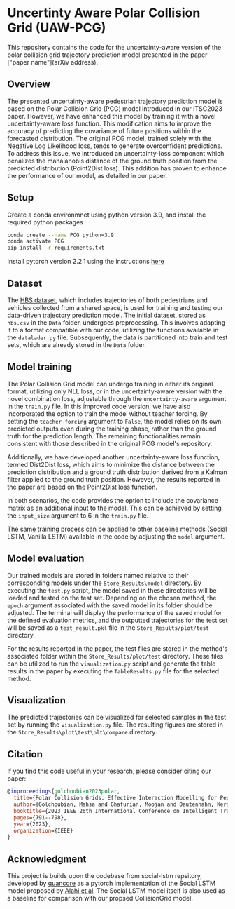 
# Uncertinty Aware Polar Collision Grid (UAW-PCG)

This repository contains the code for the uncertainty-aware version of the polar collision grid trajectory prediction model presented in the paper ["paper name"](arXiv address). 

## Overview

The presented uncertainty-aware pedestrian trajectory prediction model is based on the Polar Collision Grid (PCG) model introduced in our ITSC2023 paper. However, we have enhanced this model by training it with a novel uncertainty-aware loss function. This modification aims to improve the accuracy of predicting the covariance of future positions within the forecasted distribution. The original PCG model, trained solely with the Negative Log Likelihood loss, tends to generate overconfident predictions. To address this issue, we introduced an uncertainty-loss component which penalizes the mahalanobis distance of the ground truth position from the predicted distribution (Point2Dist loss). This addition has proven to enhance the performance of our model, as detailed in our paper.


## Setup

Create a conda environmnet using python version 3.9, and install the required python packages
```bash
conda create --name PCG python=3.9
conda activate PCG
pip install -r requirements.txt
```
Install pytorch version 2.2.1 using the instructions [here](https://pytorch.org/get-started/locally/)



## Dataset

The [HBS dataset](https://leopard.tu-braunschweig.de/receive/dbbs_mods_00069907), which includes trajectories of both pedestrians and vehicles collected from a shared space, is used for training and testing our data-driven trajectory prediction model. The initial dataset, stored as `hbs.csv` in the `Data` folder, undergoes preprocessing. This involves adapting it to a format compatible with our code, utilizing the functions available in the `datalader.py` file. Subsequently, the data is partitioned into train and test sets, which are already stored in the `Data` folder.

## Model training

The Polar Collision Grid model can undergo training in either its original format, utilizing only NLL loss, or in the uncertainty-aware version with the novel combination loss, adjustable through the `uncertainty-aware` argument in the `train.py` file. In this improved code version, we have also incorporated the option to train the model without teacher forcing. By setting the `teacher-forcing` argument to `False`, the model relies on its own predicted outputs even during the training phase, rather than the ground truth for the prediction length. The remaining functionalities remain consistent with those described in the original PCG model's repository.

Additionally, we have developed another uncertainty-aware loss function, termed Dist2Dist loss, which aims to minimize the distance between the prediction distribution and a ground truth distribution derived from a Kalman filter applied to the ground truth position. However, the results reported in the paper are based on the Point2Dist loss function.

In both scenarios, the code provides the option to include the covariance matrix as an additional input to the model. This can be achieved by setting the `input_size` argument to 6 in the `train.py` file.

The same training process can be applied to other baseline methods (Social LSTM, Vanilla LSTM) available in the code by adjusting the `model` argument.


## Model evaluation

Our trained models are stored in folders named relative to their corresponding models under the `Store_Results\model` directory. By executing the `test.py` script, the model saved in these directories will be loaded and tested on the test set. Depending on the chosen method, the `epoch` argument associated with the saved model in its folder should be adjusted. The terminal will display the performance of the saved model for the defined evaluation metrics, and the outputted trajectories for the test set will be saved as a `test_result.pkl` file in the `Store_Results/plot/test` directory.

For the results reported in the paper, the test files are stored in the method's associated folder within the `Store_Results/plot/test` directory. These files can be utilized to run the `visualization.py` script and generate the table results in the paper by executing the `TableResults.py` file for the selected method.

## Visualization
The predicted trajectories can be visualized for selected samples in the test set by running the `visualization.py` file. The resulting figures are stored in the `Store_Results\plot\test\plt\compare` directory.

## Citation

If you find this code useful in your research, please consider citing our paper:

```bibtex
@inproceedings{golchoubian2023polar,
  title={Polar Collision Grids: Effective Interaction Modelling for Pedestrian Trajectory Prediction in Shared Space Using Collision Checks},
  author={Golchoubian, Mahsa and Ghafurian, Moojan and Dautenhahn, Kerstin and Azad, Nasser Lashgarian},
  booktitle={2023 IEEE 26th International Conference on Intelligent Transportation Systems (ITSC)},
  pages={791--798},
  year={2023},
  organization={IEEE}
}
```

## Acknowledgment
This project is builds upon the codebase from social-lstm repsitory,
developed by [quancore](https://github.com/quancore/social-lstm) as a pytorch implementation of the Social LSTM model proposed by [Alahi et al](https://cvgl.stanford.edu/papers/CVPR16_Social_LSTM.pdf).
The Social LSTM model itself is also used as a baseline for comparison with our propsed CollisionGrid model.



